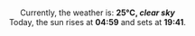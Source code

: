 <p  align="center"><br/>Currently, the weather is: <b> 25°C, <i>clear sky</i></b></br>Today, the sun rises at <b>04:59</b> and sets at <b>19:41</b>.</p>